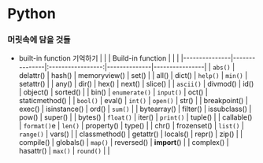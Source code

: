 # Python
### 머릿속에 담을 것들
* built-in function 기억하기
|               |               | Build-in function |              |                |
|---------------|---------------|:-----------------:|--------------|----------------|
| `abs()`       | delattr()     | hash()            | memoryview() | set()          |
| all()         | dict()        | `help()`          | `min()`      | setattr()      |
| any()         | dir()         | hex()             | next()       | slice()        |
| `ascii()`     | divmod()      | id()              | object()     | sorted()       |
| bin()         | `enumerate()` | `input()`         | oct()        | staticmethod() |
| `bool()`      | eval()        | `int()`           | `open()`     | str()          |
| breakpoint()  | exec()        | isinstance()      | ord()        | `sum()`        |
| bytearray()   | filter()      | issubclass()      | pow()        | super()        |
| bytes()       | `float()`     | iter()            | `print()`    | tuple()        |
| callable()    | `format()`e   | `len()`           | property()   | type()         |
| chr()         | frozenset()   | `list()`          | `range()`    | vars()         |
| classmethod() | getattr()     | locals()          | repr()       | zip()          |
| compile()     | globals()     | `map()`           | reversed()   | __import__()   |
| complex()     | hasattr()     | `max()`           | `round()`    |                |
